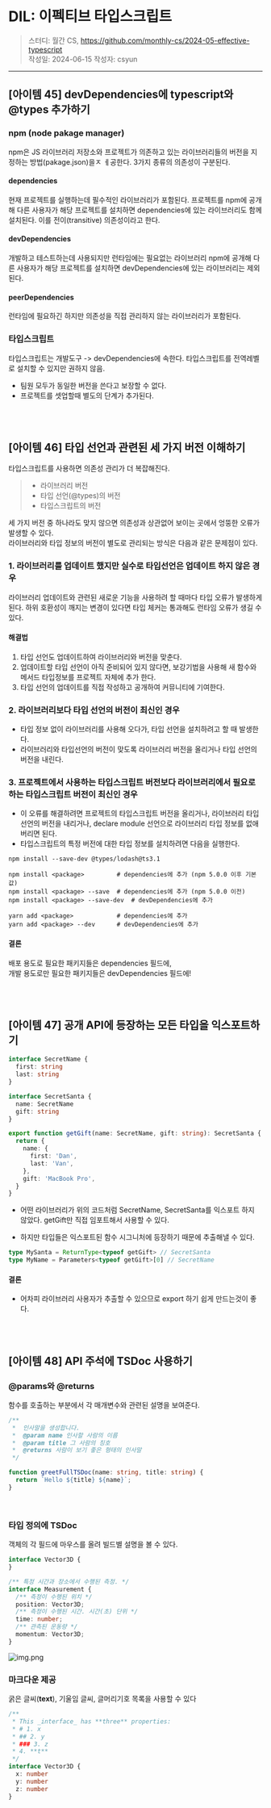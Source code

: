 # DIL: 이펙티브 타입스크립트

> 스터디: 월간 CS, https://github.com/monthly-cs/2024-05-effective-typescript  
> 작성일: 2024-06-15
> 작성자: csyun

--- 

## [아이템 45] devDependencies에 typescript와 @types 추가하기

### npm (node pakage manager)

npm은 JS 라이브러리 저장소와 프로젝트가 의존하고 있는 라이브러리들의 버전을 지정하는 방법(pakage.json)을ㅈ ㅔ공한다.
3가지 종류의 의존성이 구분된다.

#### dependencies

현재 프로젝트를 실행하는데 필수적인 라이브러리가 포함된다.
프로젝트를 npm에 공개해 다른 사용자가 해당 프로젝트를 설치하면 dependencies에 있는 라이브러리도 함께 설치된다.
이를 전이(transitive) 의존성이라고 한다.

#### devDependencies

개발하고 테스트하는데 사용되지만 런타임에는 필요없는 라이브러리
npm에 공개해 다른 사용자가 해당 프로젝트를 설치하면 devDependencies에 있는 라이브러리는 제외된다.

#### peerDependencies

런타임에 필요하긴 하지만 의존성을 직접 관리하지 않는 라이브러리가 포함된다.

### 타입스크립트

타입스크립트는 개발도구 -> devDependencies에 속한다.
타입스크립트를 전역레벨로 설치할 수 있지만 권하지 않음.

- 팀원 모두가 동일한 버전을 쓴다고 보장할 수 없다.
- 프로젝트를 셋업할때 별도의 단계가 추가된다.

<br />
<br />

## [아이템 46] 타입 선언과 관련된 세 가지 버전 이해하기

타입스크립트를 사용하면 의존성 관리가 더 복잡해진다.

> - 라이브러리 버전
> - 타입 선언(@types)의 버전
> - 타입스크립트의 버전


세 가지 버전 중 하나라도 맞지 않으면 의존성과 상관없어 보이는 곳에서 엉뚱한 오류가 발생할 수 있다.
<br />
라이브러리와 타입 정보의 버전이 별도로 관리되는 방식은 다음과 같은 문제점이 있다.

### 1. 라이브러리를 업데이트 했지만 실수로 타입선언은 업데이트 하지 않은 경우

라이브러리 업데이트와 관련된 새로운 기능을 사용하려 할 때마다 타입 오류가 발생하게 된다.
하위 호환성이 깨지는 변경이 있다면 타입 체커는 통과해도 런타임 오류가 생길 수 있다.

#### 해결법

1. 타입 선언도 업데이트하여 라이브러리와 버전을 맞춘다.
2. 업데이트할 타입 선언이 아직 준비되어 있지 않다면, 보강기법을 사용해 새 함수와 메서드 타입정보를 프로젝트 자체에 추가 한다.
3. 타입 선언의 업데이트를 직접 작성하고 공개하여 커뮤니티에 기여한다.

### 2. 라이브러리보다 타입 선언의 버전이 최신인 경우

- 타입 정보 없이 라이브러리를 사용해 오다가, 타입 선언을 설치하려고 할 때 발생한다.
- 라이브러리와 타입선언의 버전이 맞도록 라이브러리 버전을 올리거나 타입 선언의 버전을 내린다.

### 3. 프로젝트에서 사용하는 타입스크립트 버전보다 라이브러리에서 필요로하는 타입스크립트 버전이 최신인 경우

- 이 오류를 해결하려면 프로젝트의 타입스크립트 버전을 올리거나, 라이브러리 타입 선언의 버전을 내리거나, declare module 선언으로 라이브러리 타입 정보를 없애버리면 된다.
- 타입스크립트의 특정 버전에 대한 타입 정보를 설치하려면 다음을 실행한다.

```
npm install --save-dev @types/lodash@ts3.1

npm install <package>         # dependencies에 추가 (npm 5.0.0 이후 기본값)
npm install <package> --save  # dependencies에 추가 (npm 5.0.0 이전)
npm install <package> --save-dev  # devDependencies에 추가

yarn add <package>            # dependencies에 추가
yarn add <package> --dev      # devDependencies에 추가
```

#### 결론

배포 용도로 필요한 패키지들은 dependencies 필드에,<br />
개발 용도로만 필요한 패키지들은 devDependencies 필드에!


<br />
<br />

## [아이템 47] 공개 API에 등장하는 모든 타입을 익스포트하기

```typescript
interface SecretName {
  first: string
  last: string
}

interface SecretSanta {
  name: SecretName
  gift: string
}

export function getGift(name: SecretName, gift: string): SecretSanta {
  return {
    name: {
      first: 'Dan',
      last: 'Van',
    },
    gift: 'MacBook Pro',
  }
}
```

- 어떤 라이브러리가 위의 코드처럼 SecretName, SecretSanta를 익스포트 하지 않았다.
  getGift만 직접 임포트해서 사용할 수 있다.

- 하지만 타입들은 익스포트된 함수 시그니처에 등장하기 때문에 추출해낼 수 있다.

```typescript
type MySanta = ReturnType<typeof getGift> // SecretSanta
type MyName = Parameters<typeof getGift>[0] // SecretName
```

#### 결론

- 어차피 라이브러리 사용자가 추출할 수 있으므로 export 하기 쉽게 만드는것이 좋다.

<br />
<br />

## [아이템 48] API 주석에 TSDoc 사용하기

### @params와 @returns

함수를 호출하는 부분에서 각 매개변수와 관련된 설명을 보여준다.

```typescript
/**
 *  인사말을 생성합니다.
 *  @param name 인사할 사람의 이름
 *  @param title 그 사람의 칭호
 *  @returns 사람이 보기 좋은 형태의 인사말
 */

function greetFullTSDoc(name: string, title: string) {
  return `Hello ${title} ${name}`;
}
```

<br />

### 타입 정의에 TSDoc

객체의 각 필드에 마우스를 올려 빌드별 설명을 볼 수 있다.

```typescript
interface Vector3D {
}

/** 특정 시간과 장소에서 수행된 측정. */
interface Measurement {
  /** 측정이 수행된 위치 */
  position: Vector3D;
  /** 측정이 수행된 시간. 시간(초) 단위 */
  time: number;
  /** 관측된 운동량 */
  momentum: Vector3D;
}

```

![img.png](img.png)

### 마크다운 제공

굵은 글씨(**text**), 기울임 글씨, 글머리기호 목록을 사용할 수 있다

```typescript
/**
 * This _interface_ has **three** properties:
 * # 1. x
 * ## 2. y
 * ### 3. z
 * 4. **t**
 */
interface Vector3D {
  x: number
  y: number
  z: number
}
```